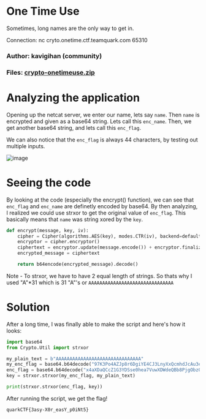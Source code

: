 One Time Use
=

Sometimes, long names are the only way to get in.

Connection:
nc cryto.onetime.ctf.teamquark.com 65310

### Author: kavigihan (community)

### Files: [crypto-onetimeuse.zip](./crypto-onetimeuse.zip)

Analyzing the application
=

Opening up the netcat server, we enter our name, lets say `name`. Then `name` is encrypted and given as a base64 string. Lets call this `enc_name`. Then, we get another base64 string, and lets call this `enc_flag`.

We can also notice that the `enc_flag` is always 44 characters, by testing out multiple inputs.

![image](https://github.com/Apzyte-Gamer/hack-Envision-2024/assets/71684682/9ba2aa88-97af-43ba-9e1e-d1de470c666c)

Seeing the code
=

By looking at the code (especially the encrypt() function), we can see that `enc_flag` and `enc_name` are definetly encoded by base64. By then analyzing, I realized we could use strxor to get the original value of `enc_flag`. This basically means that `name` was string xored by the `key`.

```py
def encrypt(message, key, iv):
    cipher = Cipher(algorithms.AES(key), modes.CTR(iv), backend=default_backend())
    encryptor = cipher.encryptor()
    ciphertext = encryptor.update(message.encode()) + encryptor.finalize()
    encrypted_message = ciphertext

    return b64encode(encrypted_message).decode()
```

Note - To strxor, we have to have 2 equal length of strings. So thats why I used "A"*31 which is 31 "A"'s or `AAAAAAAAAAAAAAAAAAAAAAAAAAAAAAA`

Solution
=

After a long time, I was finally able to make the script and here's how it looks:

```py
import base64
from Crypto.Util import strxor

my_plain_text = b"AAAAAAAAAAAAAAAAAAAAAAAAAAAAAAA"
my_enc_flag = base64.b64decode("97K3Po4AZJp8r6DgiYE4CJ3LnyXxQcmhdJcAu3enhg==")
enc_flag = base64.b64decode("x4aXDaQCcZ1G3YDSse0hea7VuwXDWdeQBb8PjgObzQ==")
key = strxor.strxor(my_enc_flag, my_plain_text)

print(strxor.strxor(enc_flag, key))

```

After running the script, we get the flag!

`quarkCTF{3asy-X0r_easY_p0iNt5}`
